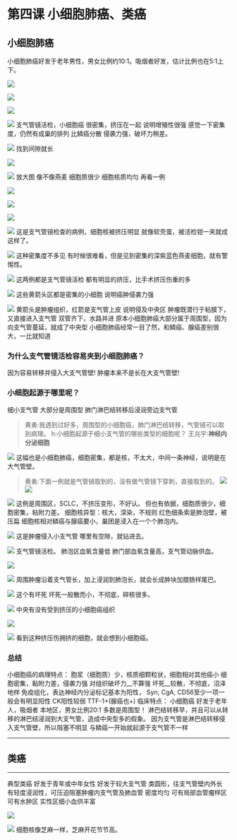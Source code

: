# 第四课 小细胞肺癌、类癌
## 小细胞肺癌

小细胞肺癌好发于老年男性，男女比例约10:1。吸烟者好发，估计比例也在5:1上下。



![](./_image/2017-04-03-05-53-21.jpg)

![](./_image/2017-04-03-05-53-39.jpg)

![](./_image/83cf83509978e22173267b43184e3ba.jpg)

![](./_image/7dd151c5df5ffbc953cba4448e05d1a.jpg)
支气管镜活检，小细胞癌
很密集，挤压在一起
说明增殖性很强
感觉一下密集度，仍然有成巢的排列
比鳞癌分散
侵袭力强，破坏力稍差。

![](./_image/833863333cf8fa0e72db6dbc31fb405.jpg)
找到间隙就长

![](./_image/2017-04-03-05-55-10.jpg)

![](./_image/2017-04-03-05-55-17.jpg)
放大图
像不像燕麦
细胞质很少
细胞核质均匀
再看一例

![](./_image/2017-04-03-05-56-23.jpg)

![](./_image/2017-04-03-05-56-29.jpg)

![](./_image/2017-04-03-05-56-39.jpg)

![](./_image/2017-04-03-05-56-48.jpg)
这是支气管镜检查的病例，细胞核被挤压明显
就像软壳蛋，被活检钳一夹就成这样了。

![](./_image/2017-04-03-06-07-12.jpg)
这种密集度不多见
有时候很难看，但是见到密集的深紫蓝色燕麦细胞，就有警惕性。

![](./_image/2017-04-03-06-08-15.jpg)
这两例都是支气管镜活检
都有明显的挤压，比手术挤压伤重的多

![](./_image/2017-04-03-06-09-20.jpg)
这些黄箭头区都是密集的小细胞
说明癌肿侵袭力强

![](./_image/2017-04-03-06-10-22.jpg)
黄箭头是肿瘤组织，红箭是支气管上皮
说明侵及中央区
肿瘤既潜行于粘膜下，又直接进入支气管
双管齐下，水路并进
原本小细胞肺癌大部分属于周围型，因为向支气管蔓延，就成了中央型
小细胞肺癌经常一目了然，和鳞癌、腺癌差别很大，一比就知道

###  为什么支气管镜活检容易夹到小细胞肺癌？
因为容易转移并侵入大支气管壁!
肿瘤本来不是长在大支气管壁!
### 小细胞起源于哪里呢？
细小支气管
大部分是周围型
肺门淋巴结转移后浸润旁边支气管
> 黄勇:我遇到过好多，周围型的小细胞癌，肺门淋巴结转移，气管镜可以取到病理。
> h:小细胞起源于细小支气管的哪些类型的细胞呢？
> 王兆宇:**神经内分泌细胞**
> 

![](./_image/67f0e4e7cae9d98a3e60c78ba123c1c.jpg)
这幅也是小细胞肺癌，细胞密集，都是核，不太大，中间一条神经，说明是在大气管壁。
> 黄勇:下面一例就是气管镜取到的，没有做气管镜下穿刺，直接取到的。
>![](./_image/49b25da72382fa98ca826eec9d43332.jpg)
![](./_image/0c21a8a4b2239c8920bf3402bfd1794.jpg)


![](./_image/ef5b0e4cabd6f9c0c45824f0f863ec0.jpg)
这例是周围区，SCLC，不挤压变形，不好认。
但也有依据，细胞质很少，细胞密集，粘附力差。
细胞核异型：核大，深染，不规则
红色细条索是肺泡壁，被压扁
细胞核相对鳞癌与腺癌要小，巢团是浸入在一个个肺泡内。

![](./_image/9ec5096cae84ddf09b5933e2250717c.jpg)
这是肿瘤侵入小支气管
哪里有空隙，就钻进去。

![](./_image/d5481dda108ef405840be1317df6e2d.jpg)
支气管镜活检。
肺泡区血氧含量低
肺门部血氧含量高，支气管动脉供血。

![](./_image/37501c6adc0fc7b67e6a997b3df77b3.jpg)

![](./_image/c03677ad5c4e58dbb286315535f9ba0.jpg)
周围肿瘤沿着支气管长，加上浸润到肺泡长，就会长成肿块加腊肠样尾巴。

![](./_image/2ba0133edd2597768360ba355c546b3.jpg)
这个有坏死
坏死一般散而小，不彻底，碎核很多。

![](./_image/2017-04-03-06-45-36.jpg)
中央有没有受到挤压的小细胞癌组织

![](./_image/2017-04-03-06-46-06.jpg)

![](./_image/2017-04-03-06-46-13.jpg)
看到这种挤压伤拥挤的细胞，就会想到小细胞癌。
### 总结
小细胞癌的病理特点：
胞浆（细胞质）少，核质细颗粒状，细胞相对其他癌小
细胞密集，黏附力差，侵袭力强
对组织破坏力__不算强
坏死__较散，不彻底，沼泽地样
免疫组化，表达神经内分泌标记基本为阳性，
Syn, CgA, CD56至少一项一般会有明显阳性
CK阳性较弱
TTF-1+(腺癌也+)
临床特点：
小细胞癌
好发于老年人，吸烟者
本地区，男女比例20:1
多数是周围型！
淋巴结转移早，并且可以从转移的淋巴结浸润到大支气管，造成中央型多的假象。
因为支气管是淋巴结转移侵入支气管壁，所以阻塞不明显
与鳞癌一开始就起源于支气管不一样

***
## 类癌
***
典型类癌
好发于青年或中年女性
好发于较大支气管
类圆形，往支气管壁内外长
有轻度浸润性，可压迫阻塞肿瘤内支气管及肺血管
密度均匀
可有局部血管瘤样区
可有水肿区
实性区细小血供丰富

![](./_image/efce03493e0ab3f560844f07ed7ae7d.jpg)

![](./_image/99f12e3aa9c12b974738a5b6bee70d8.jpg)
细胞核像芝麻一样，芝麻开花节节高。